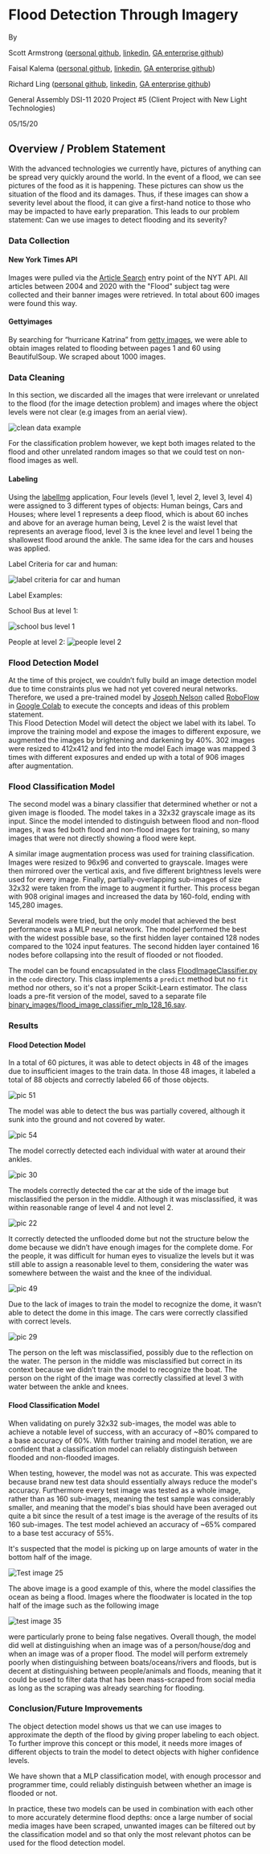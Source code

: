 # Flood Detection Through Imagery

By 

Scott Armstrong ([personal github](https://github.com/Eeyle), [linkedin](https://www.linkedin.com/in/sc-armstrong/), [GA enterprise github](https://git.generalassemb.ly/eeyle))

Faisal Kalema ([personal github](https://github.com/Kalz123), [linkedin](https://www.linkedin.com/in/faisalkalema/), [GA enterprise github](https://git.generalassemb.ly/FAISAL123))

Richard Ling ([personal github](https://github.com/rich808), [linkedin](https://www.linkedin.com/in/richardzling/), [GA enterprise github](https://git.generalassemb.ly/Rich88))

General Assembly DSI-11 2020 Project #5 (Client Project with New Light Technologies)

05/15/20

## Overview / Problem Statement
With the advanced technologies we currently have, pictures of anything can be spread very quickly around the world. In the event of a flood, we can see pictures of the food as it is happening. These pictures can show us the situation of the flood and its damages.  Thus, if these images can show a severity level about the flood, it can give a first-hand notice to those who may be impacted to have early preparation. This leads to our problem statement: Can we use images to detect flooding and its severity?

### Data Collection
#### New York Times API
Images were pulled via the [Article Search](https://developer.nytimes.com/docs/articlesearch-product/1/routes/articlesearch.json/get) entry point of the NYT API. All articles between 2004 and 2020 with the "Flood" subject tag were collected and their banner images were retrieved. In total about 600 images were found this way.
#### Gettyimages
By searching for “hurricane Katrina” from [getty images](https://www.gettyimages.com/editorial-images), we were able to obtain images related to flooding between pages 1 and 60 using BeautifulSoup. We scraped about 1000 images.

### Data Cleaning
In this section, we discarded all the images that were irrelevant or unrelated to the flood (for the image detection problem) and images where the object levels were not clear (e.g images from an aerial view).


![clean data example ](label_examples/data_clean.png)

For the classification problem however, we kept both images related to the flood and other unrelated random images so that we could test on non-flood images as well.

#### Labeling
Using the [labelImg](https://github.com/tzutalin/labelImg) application, Four levels (level 1, level 2, level 3, level 4) were assigned to 3 different types of objects: Human beings, Cars and Houses; where level 1 represents a deep flood, which is about 60 inches and above for an average human being, Level 2 is the waist level that represents an average flood, level 3 is the knee level and level 1 being the shallowest flood around the ankle. The same idea for the cars and houses was applied. 

Label Criteria for car and human:

![label criteria for car and human ](label_examples/label_criteria.png)


Label Examples:

School Bus at level 1:

![school bus level 1 ](label_examples/school_bus.png)

People at level 2:
![people level 2 ](label_examples/people.png)


### Flood Detection Model
At the time of this project, we couldn’t fully build an image detection model due to time constraints plus we had not yet covered neural networks. Therefore, we used a pre-trained model by [Joseph Nelson](https://www.linkedin.com/in/josephofiowa/) called [RoboFlow](https://models.roboflow.ai/object-detection/yolo-v3-pytorch) in [Google Colab](https://colab.research.google.com/drive/1ntAL_zI68xfvZ4uCSAF6XT27g0U4mZbW#scrollTo=IaVwHzdprdSN) to execute the concepts and ideas of this problem statement.  
This Flood Detection Model will detect the object we label with its label. To improve the training model and expose the images to different exposure, we augmented the images by brightening and darkening by 40%.
302 images were resized to 412x412 and fed into the model Each image was mapped 3 times with different exposures and ended up with a total of 906 images after augmentation.

### Flood Classification Model
The second model was a binary classifier that determined whether or not a given image is flooded. The model takes in a 32x32 grayscale image as its input. Since the model intended to distinguish between flood and non-flood images, it was fed both flood and non-flood images for training, so many images that were not directly showing a flood were kept.

A similar image augmentation process was used for training classification. Images were resized to 96x96 and converted to grayscale. Images were then mirrored over the vertical axis, and five different brightness levels were used for every image. Finally, partially-overlapping sub-images of size 32x32 were taken from the image to augment it further. This process began with 908 original images and increased the data by 160-fold, ending with 145,280 images.

Several models were tried, but the only model that achieved the best performance was a MLP neural network. The model performed the best with the widest possible base, so the first hidden layer contained 128 nodes compared to the 1024 input features. The second hidden layer contained 16 nodes before collapsing into the result of flooded or not flooded. 

The model can be found encapsulated in the class [FloodImageClassifier.py](code/FloodImageClassifier.py) in the `code` directory. This class implements a `predict` method but no `fit` method nor others, so it's not a proper Scikit-Learn estimator. The class loads a pre-fit version of the model, saved to a separate file [binary_images/flood_image_classifier_mlp_128_16.sav](binary_images/flood_image_classifier_mlp_128_16.sav).

### Results
#### Flood Detection Model
In a total of 60 pictures, it was able to detect objects in 48 of the images due to insufficient images to the train data. In those 48 images, it labeled a total of 88 objects and correctly labeled 66 of those objects.  

![pic 51](results_pic/pic51.png)

The model was able to detect the bus was partially covered, although it sunk into the ground and not covered by water.

![pic 54](results_pic/pic54.png)

The model correctly detected each individual with water at around their ankles.

![pic 30](results_pic/pic30.png)

The models correctly detected the car at the side of the image but misclassified the person in the middle. Although it was misclassified, it was within reasonable range of level 4 and not level 2.  

![pic 22](results_pic/pic22.png)

It correctly detected the unflooded dome but not the structure below the dome because we didn’t have enough images for the complete dome. 
For the people, it was difficult for human eyes to visualize the levels but it was still able to assign a reasonable level to them, considering the water was somewhere between the waist and the knee of the individual. 

![pic 49](results_pic/pic49.png)

Due to the lack of images to train the model to recognize the dome, it wasn’t able to detect the dome in this image.
The cars were correctly classified with correct levels. 

![pic 29](results_pic/pic29.png)

The person on the left was misclassified, possibly due to the reflection on the water. 
The person in the middle was misclassified but correct in its context because we didn’t train the model to recognize the boat. 
The person on the right of the image was correctly classified at level 3 with water between the ankle and knees.   

#### Flood Classification Model
When validating on purely 32x32 sub-images, the model was able to achieve a notable level of success, with an accuracy of ~80% compared to a base accuracy of 60%. With further training and model iteration, we are confident that a classification model can reliably distinguish between flooded and non-flooded images.

When testing, however, the model was not as accurate. This was expected because brand new test data should essentially always reduce the model's accuracy. Furthermore every test image was tested as a whole image, rather than as 160 sub-images, meaning the test sample was considerably smaller, and meaning that the model's bias should have been averaged out quite a bit since the result of a test image is the average of the results of its 160 sub-images. The test model achieved an accuracy of ~65% compared to a base test accuracy of 55%.

It's suspected that the model is picking up on large amounts of water in the bottom half of the image.

 ![Test image 25](binary_images/test_images/img_test_25.jpg) 

The above image is a good example of this, where the model classifies the ocean as being a flood. Images where the floodwater is located in the top half of the image such as the following image

![test image 35](binary_images/test_images/img_test_35.jpg) 

were particularly prone to being false negatives. Overall though, the model did well at distinguishing when an image was of a person/house/dog and when an image was of a proper flood. The model will perform extremely poorly when distinguishing between boats/oceans/rivers and floods, but is decent at distinguishing between people/animals and floods, meaning that it could be used to filter data that has been mass-scraped from social media as long as the scraping was already searching for flooding.

### Conclusion/Future Improvements
The object detection model shows us that we can use images to approximate the depth of the flood by giving proper labeling to each object. To further improve this concept or this model, it needs more images of different objects to train the model to detect objects with higher confidence levels. 

We have shown that a MLP classification model, with enough processor and programmer time, could reliably distinguish between whether an image is flooded or not.

In practice, these two models can be used in combination with each other to more accurately determine flood depths: once a large number of social media images have been scraped, unwanted images can be filtered out by the classification model and so that only the most relevant photos can be used for the flood detection model.
